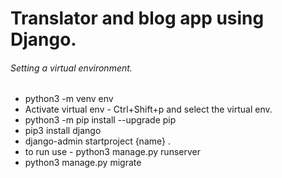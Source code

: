 # Translator and blog app using Django. 

###### Setting a virtual environment.
* python3 -m venv env
* Activate virtual env - Ctrl+Shift+p and select the virtual env.
* python3 -m pip install --upgrade pip
* pip3 install django
* django-admin startproject {name} .
* to run use - python3 manage.py runserver
* python3 manage.py migrate